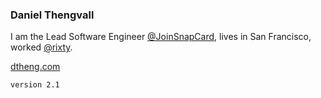 ### Daniel Thengvall  

I am the Lead Software Engineer [@JoinSnapCard](https://twitter.com/joinsnapcard), lives in San Francisco, worked [@rixty](https://twitter.com/rixty).

<a href="http://dtheng.com" target="_blank">dtheng.com</a>

`version 2.1`